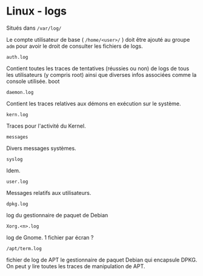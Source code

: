 # Linux - logs

Situés dans `/var/log/`

Le compte utilisateur de base ( `/home/<user>/` ) doit être ajouté au groupe `adm` pour avoir le droit de consulter les fichiers de logs.

`auth.log`

Contient toutes les traces de tentatives (réussies ou non) de logs de tous les utilisateurs (y compris root) ainsi que diverses infos associées comme la console utilisée.
boot

`daemon.log`

Contient les traces relatives aux démons en exécution sur le système.

`kern.log`

Traces pour l'activité du Kernel.

`messages`

Divers messages systèmes.

`syslog`

Idem.

`user.log`

Messages relatifs aux utilisateurs.

`dpkg.log`

log du gestionnaire de paquet de Debian

`Xorg.<n>.log`

log de Gnome. 1 fichier par écran ?

`/apt/term.log`

fichier de log de APT le gestionnaire de paquet Debian qui encapsule DPKG.
On peut y lire toutes les traces de manipulation de APT.
